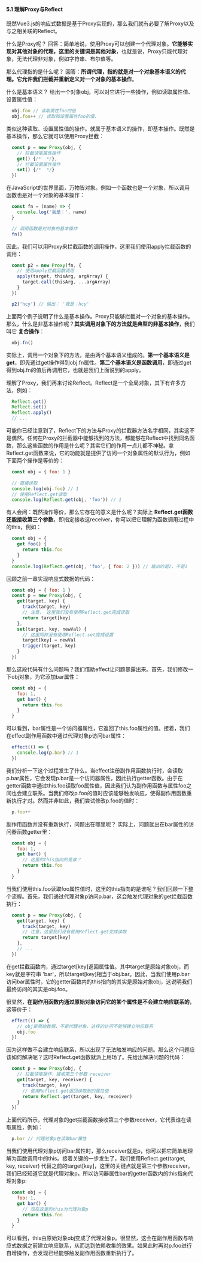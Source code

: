 <!--
 * @Description: 理解Proxy与Reflect
 * @version: 1.0
 * @Author: renyong
 * @Date: 2022-07-10 23:36:10
 * @LastEditors: Please set LastEditors
 * @LastEditTime: 2022-09-04 14:36:09
-->
#### 5.1 理解Proxy与Reflect
既然Vue3.js的响应式数据是基于Proxy实现的，那么我们就有必要了解Proxy以及与之相关联的Reflect。

什么是Proxy呢？
回答：简单地说，使用Proxy可以创建一个代理对象。__它能够实现对其他对象的代理，这里的关键词是其他对象__，也就是说，Proxy只能代理对象，无法代理非对象，例如字符串、布尔值等。

那么代理指的是什么呢？
回答：__所谓代理，指的就是对一个对象基本语义的代理。它允许我们拦截并重新定义对一个对象的基本操作__。

什么是基本语义？
给出一个对象obj，可以对它进行一些操作，例如读取属性值、设置属性值：
```javascript
  obj.foo // 读取属性foo的值
  obj.foo++ // 读取和设置属性foo的值.
```
类似这种读取、设置属性值的操作。就属于基本语义的操作，即基本操作。既然是基本操作，那么它就可以使用Proxy拦截：
```javascript
  const p = new Proxy(obj, {
    // 拦截读取属性操作
    get() {/*  */},
    // 拦截设置属性操作
    set() {/*  */}
  })
```
在JavaScript的世界里面，万物皆对象。例如一个函数也是一个对象，所以调用函数也是对一个对象的基本操作：
```javascript
  const fn = (name) => {
    console.log('我是：', name)
  }

  // 调用函数是对对象的基本操作
  fn()
```
因此，我们可以用Proxy来拦截函数的调用操作，这里我们使用apply拦截函数的调用：
```javascript
  const p2 = new Proxy(fn, {
    // 使用apply拦截函数调用
    apply(target, thisArg, argArray) {
      target.call(thisArg, ...argArray)
    }
  })

  p2('hcy') // 输出： '我是：hcy'
```
上面两个例子说明了什么是基本操作。Proxy只能够拦截对一个对象的基本操作。那么，什么是非基本操作呢？__其实调用对象下的方法就是典型的非基本操作__，我们叫它 __复合操作__：
```javascript
  obj.fn()
```
实际上，调用一个对象下的方法，是由两个基本语义组成的。__第一个基本语义是get__，即先通过get操作得到obj.fn属性。__第二个基本语义是函数调用__，即通过get得到obj.fn的值后再调用它，也就是我们上面说到的apply。

理解了Proxy，我们再来讨论Reflect。Reflect是一个全局对象，其下有许多方法，例如：
```javascript
  Reflect.get()
  Reflect.set()
  Reflect.apply()
  // ...
```
可能你已经注意到了，Reflect下的方法与Proxy的拦截器方法名字相同，其实这不是偶然。任何在Proxy的拦截器中能够找到的方法，都能够在Reflect中找到同名函数，那么这些函数的作用是什么呢？其实它们的作用一点儿都不神秘。拿Reflect.get函数来说，它的功能就是提供了访问一个对象属性的默认行为，例如下面两个操作是等价的：
```javascript
  const obj = { foo: 1 }
  
  // 直接读取
  console.log(obj.foo) // 1
  // 使用Reflect.get读取
  console.log(Reflect.get(obj, 'foo')) // 1
```
有人会问：既然操作等价，那么它存在的意义是什么呢？实际上 __Reflect.get函数还能接收第三个参数__，即指定接收这receiver，你可以把它理解为函数调用过程中的this，例如：
```javascript
  const obj = {
    get foo() {
      return this.foo
    }
  }
  console.log(Reflect.get(obj, 'foo', { foo: 2 })) // 输出的是2，不是1
```
回顾之前一章实现响应式数据的代码：
```javascript
  const obj = { foo: 1 }
  const p = new Proxy(obj, {
    get(target, key) {
      track(target, key)
      // 注意， 这里我们没有使用Reflect.get完成读取
      return target[key]
    },
    set(target, key, newVal) {
      // 这里同样没有使用Reflect.set完成设置
      target[key] = newVal
      trigger(target, key)
    }
  })
```
那么这段代码有什么问题吗？我们借助effect让问题暴露出来。首先，我们修改一下obj对象，为它添加bar属性：
```javascript
  const obj = {
    foo: 1,
    get bar() {
      return this.foo
    }
  }
```
可以看到，bar属性是一个访问器属性，它返回了this.foo属性的值。接着，我们在effect副作用函数中通过代理对象p访问bar属性：
```javascript
  effect(() => {
    console.log(p.bar) // 1
  })
```
我们分析一下这个过程发生了什么。当effect注册副作用函数执行时，会读取p.bar属性，它会发现p.bar是一个访问器属性，因此执行getter函数。由于在getter函数中通过this.foo读取foo属性值，因此我们认为副作用函数与属性foo之间也会建立联系。当我们修改p.foo的值时应该能够触发响应，使得副作用函数重新执行才对。然而并非如此，我们尝试修改p.foo的值时：
```javascript
  p.foo++
```
副作用函数并没有重新执行，问题出在哪里呢？
实际上，问题就出在bar属性的访问器函数getter里：
```javascript
  const obj = {
    foo: 1,
    get bar() {
      // 这里的this指向的是谁？
      return this.foo
    }
  }
```
当我们使用this.foo读取foo属性值时，这里的this指向的是谁呢？我们回顾一下整个流程。首先，我们通过代理对象p访问p.bar，这会触发代理对象的get拦截函数执行：
```javascript
  const p = new Proxy(obj, {
    get(target, key) {
      track(target, key)
      // 注意，这里我们没有使用Reflect.get完成读取
      return target[key]
    },
    // ...
  })
```
在get拦截函数内，通过target[key]返回属性值。其中target是原始对象obj，而key就是字符串 'bar'，所以target[key]相当于obj.bar。因此，当我们使用p.bar访问bar属性时，它的getter函数内的this指向的其实是原始对象obj，这说明我们最终访问的其实是obj.foo。

很显然，__在副作用函数内通过原始对象访问它的某个属性是不会建立响应联系的__，这等价于：
```javascript
  effect(() => {
    // obj是原始数据，不是代理对象，这样的访问不能够建立响应联系
    obj.foo
  })
```
因为这样做不会建立响应联系，所以出现了无法触发响应的问题。那么这个问题应该如何解决呢？这时Reflect.get函数就派上用场了。先给出解决问题的代码：
```javascript
  const p = new Proxy(obj, {
    // 拦截读取操作，接收第三个参数 receiver
    get(target, key, receiver) {
      track(target, key)
      // 使用Reflect.get返回读取到的属性值
      return Reflect.get(target, key, receiver)
    }
  })
```
上面代码所示，代理对象的get拦截函数接收第三个参数receiver，它代表谁在读取属性，例如：
```javascript
  p.bar // 代理对象p在读取bar属性
```
当我们使用代理对象p访问bar属性时，那么receiver就是p，你可以把它简单地理解为函数调用中的this。接着关键的一步发生了，我们使用Reflect.get(target, key, receiver) 代替之前的target[key]，这里的关键点就是第三个参数receiver。我们已经知道它就是代理对象p，所以访问器属性bar的getter函数内的this指向代理对象p:
```javascript
  const obj = {
    foo: 1,
    get bar() {
      // 现在这里的this为代理对象p
      return this.foo
    }
  }
```
可以看到，this由原始对象obj变成了代理对象p。很显然，这会在副作用函数与响应式数据之前建立响应联系，从而达到依赖收集的效果。如果此时再对p.foo进行自增操作，会发现已经能够触发副作用函数重新执行了。